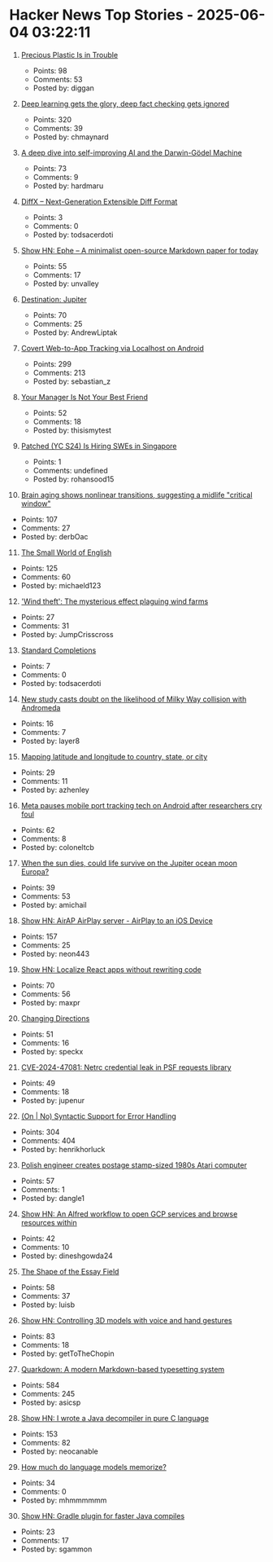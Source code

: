 # Hacker News Top Stories - 2025-06-04 03:22:11

1. [Precious Plastic Is in Trouble](https://www.preciousplastic.com//news/problems-in-precious-plastic)
   - Points: 98
   - Comments: 53
   - Posted by: diggan

2. [Deep learning gets the glory, deep fact checking gets ignored](https://rachel.fast.ai/posts/2025-06-04-enzyme-ml-fails/index.html)
   - Points: 320
   - Comments: 39
   - Posted by: chmaynard

3. [A deep dive into self-improving AI and the Darwin-Gödel Machine](https://richardcsuwandi.github.io/blog/2025/dgm/)
   - Points: 73
   - Comments: 9
   - Posted by: hardmaru

4. [DiffX – Next-Generation Extensible Diff Format](https://diffx.org/)
   - Points: 3
   - Comments: 0
   - Posted by: todsacerdoti

5. [Show HN: Ephe – A minimalist open-source Markdown paper for today](https://github.com/unvalley/ephe)
   - Points: 55
   - Comments: 17
   - Posted by: unvalley

6. [Destination: Jupiter](https://clarkesworldmagazine.com/liptak_06_25/)
   - Points: 70
   - Comments: 25
   - Posted by: AndrewLiptak

7. [Covert Web-to-App Tracking via Localhost on Android](https://localmess.github.io/)
   - Points: 299
   - Comments: 213
   - Posted by: sebastian_z

8. [Your Manager Is Not Your Best Friend](https://staysaasy.com/management/2025/06/02/your-manager-is-not-your-best-friend.html)
   - Points: 52
   - Comments: 18
   - Posted by: thisismytest

9. [Patched (YC S24) Is Hiring SWEs in Singapore](https://www.ycombinator.com/companies/patched/jobs/hgDeMBr-software-engineer)
   - Points: 1
   - Comments: undefined
   - Posted by: rohansood15

10. [Brain aging shows nonlinear transitions, suggesting a midlife "critical window"](https://www.pnas.org/doi/10.1073/pnas.2416433122)
   - Points: 107
   - Comments: 27
   - Posted by: derbOac

11. [The Small World of English](https://www.inotherwords.app/linguabase/)
   - Points: 125
   - Comments: 60
   - Posted by: michaeld123

12. ['Wind theft': The mysterious effect plaguing wind farms](https://www.bbc.com/future/article/20250506-renewable-energys-trouble-with-wind-theft)
   - Points: 27
   - Comments: 31
   - Posted by: JumpCrisscross

13. [Standard Completions](https://standardcompletions.org)
   - Points: 7
   - Comments: 0
   - Posted by: todsacerdoti

14. [New study casts doubt on the likelihood of Milky Way collision with Andromeda](https://www.durham.ac.uk/departments/academic/physics/news/new-study-casts-doubt-on-the-likelihood-of-milky-way-collision-with-andromeda/)
   - Points: 16
   - Comments: 7
   - Posted by: layer8

15. [Mapping latitude and longitude to country, state, or city](https://austinhenley.com/blog/coord2state.html)
   - Points: 29
   - Comments: 11
   - Posted by: azhenley

16. [Meta pauses mobile port tracking tech on Android after researchers cry foul](https://www.theregister.com/2025/06/03/meta_pauses_android_tracking_tech/)
   - Points: 62
   - Comments: 8
   - Posted by: coloneltcb

17. [When the sun dies, could life survive on the Jupiter ocean moon Europa?](https://www.space.com/astronomy/when-the-sun-dies-could-life-survive-on-the-jupiter-ocean-moon-europa)
   - Points: 39
   - Comments: 53
   - Posted by: amichail

18. [Show HN: AirAP AirPlay server - AirPlay to an iOS Device](https://github.com/neon443/AirAP)
   - Points: 157
   - Comments: 25
   - Posted by: neon443

19. [Show HN: Localize React apps without rewriting code](https://github.com/lingodotdev/lingo.dev)
   - Points: 70
   - Comments: 56
   - Posted by: maxpr

20. [Changing Directions](https://jacobian.org/2025/jun/3/changing-directions/)
   - Points: 51
   - Comments: 16
   - Posted by: speckx

21. [CVE-2024-47081: Netrc credential leak in PSF requests library](https://seclists.org/fulldisclosure/2025/Jun/2)
   - Points: 49
   - Comments: 18
   - Posted by: jupenur

22. [(On | No) Syntactic Support for Error Handling](https://go.dev/blog/error-syntax)
   - Points: 304
   - Comments: 404
   - Posted by: henrikhorluck

23. [Polish engineer creates postage stamp-sized 1980s Atari computer](https://arstechnica.com/gadgets/2025/06/polish-engineer-creates-postage-stamp-sized-1980s-atari-computer/)
   - Points: 57
   - Comments: 1
   - Posted by: dangle1

24. [Show HN: An Alfred workflow to open GCP services and browse resources within](https://github.com/dineshgowda24/alfred-gcp-workflow)
   - Points: 42
   - Comments: 10
   - Posted by: dineshgowda24

25. [The Shape of the Essay Field](https://paulgraham.com/field.html)
   - Points: 58
   - Comments: 37
   - Posted by: luisb

26. [Show HN: Controlling 3D models with voice and hand gestures](https://github.com/collidingScopes/3d-model-playground)
   - Points: 83
   - Comments: 18
   - Posted by: getToTheChopin

27. [Quarkdown: A modern Markdown-based typesetting system](https://github.com/iamgio/quarkdown)
   - Points: 584
   - Comments: 245
   - Posted by: asicsp

28. [Show HN: I wrote a Java decompiler in pure C language](https://github.com/neocanable/garlic)
   - Points: 153
   - Comments: 82
   - Posted by: neocanable

29. [How much do language models memorize?](https://arxiv.org/abs/2505.24832)
   - Points: 34
   - Comments: 0
   - Posted by: mhmmmmmm

30. [Show HN: Gradle plugin for faster Java compiles](https://github.com/elide-dev/gradle)
   - Points: 23
   - Comments: 17
   - Posted by: sgammon

